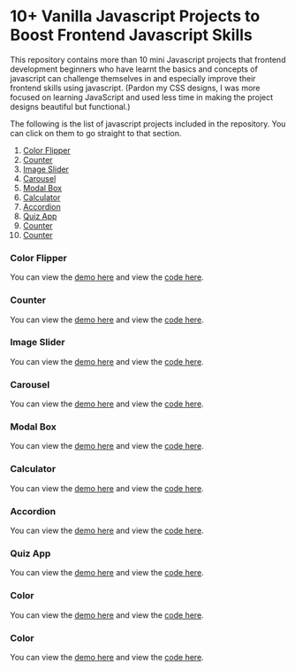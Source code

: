 # 10+ Vanilla Javascript Projects to Boost Frontend Javascript Skills
This repository contains more than 10 mini Javascript projects that frontend development  beginners who have learnt the basics and concepts of javascript can challenge themselves in and especially improve their frontend skills using javascript. (Pardon my CSS designs, I was more focused on learning JavaScript and used less time in making the project designs beautiful but functional.)

The following is the list of javascript projects included in the repository.
You can click on them to go straight to that section.

1. [Color Flipper](#color-flipper)
2. [Counter](#counter)
3. [Image Slider](#image-slider)
4. [Carousel](#carousel)
5. [Modal Box](#modal-box)
6. [Calculator](#calculator)
7. [Accordion](#accordion)
8. [Quiz App](#quiz-app)
9. [Counter](link)
10. [Counter](link)

### Color Flipper
You can view the [demo here](link) and view the [code here](link).

### Counter
You can view the [demo here](link) and view the [code here](link).

### Image Slider
You can view the [demo here](link) and view the [code here](link).

### Carousel
You can view the [demo here](link) and view the [code here](link).

### Modal Box
You can view the [demo here](link) and view the [code here](link).

### Calculator
You can view the [demo here](link) and view the [code here](link).

### Accordion
You can view the [demo here](link) and view the [code here](link).

### Quiz App
You can view the [demo here](link) and view the [code here](link).

### Color
You can view the [demo here](link) and view the [code here](link).

### Color
You can view the [demo here](link) and view the [code here](link).
